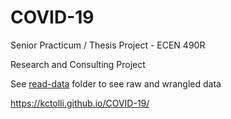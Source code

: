 # COVID-19

Senior Practicum / Thesis Project - ECEN 490R

Research and Consulting Project

See [read-data](https://github.com/kctolli/COVID-19/tree/master/read-data) folder to see raw and wrangled data

https://kctolli.github.io/COVID-19/